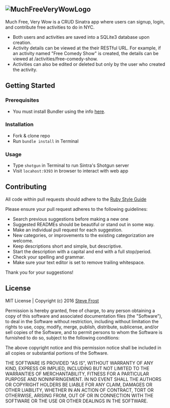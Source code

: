 ![MuchFreeVeryWowLogo](http://steveafrost.com/assets/muchfreeverywowghlogo.jpg)
---
Much Free, Very Wow is a CRUD Sinatra app where users can signup, login, and contribute free activities to do in NYC.

* Both users and activities are saved into a SQLite3 database upon creation.
* Activity details can be viewed at the their RESTful URL. For example, if an activity named "Free Comedy Show" is created, the details can be viewed at /activities/free-comedy-show.
* Activities can also be edited or deleted but only by the user who created the activity.


## Getting Started

### Prerequisites
* You must install Bundler using the info [here](http://bundler.io/).

### Installation
* Fork & clone repo
* Run `bundle install` in Terminal

### Usage
* Type `shotgun` in Terminal to run Sintra's Shotgun server
* Visit `locahost:9393` in browser to interact with web app

## Contributing
All code within pull requests should adhere to the [Ruby Style Guide](https://github.com/bbatsov/ruby-style-guide)

Please ensure your pull request adheres to the following guidelines:
* Search previous suggestions before making a new one
* Suggested READMEs should be beautiful or stand out in some way.
* Make an individual pull request for each suggestion.
* New categories, or improvements to the existing categorization are welcome.
* Keep descriptions short and simple, but descriptive.
* Start the description with a capital and end with a full stop/period.
* Check your spelling and grammar.
* Make sure your text editor is set to remove trailing whitespace.

Thank you for your suggestions!

## License

MIT License | Copyright (c) 2016 [Steve Frost](http://steveafrost.com)

Permission is hereby granted, free of charge, to any person obtaining a copy
of this software and associated documentation files (the "Software"), to deal
in the Software without restriction, including without limitation the rights
to use, copy, modify, merge, publish, distribute, sublicense, and/or sell
copies of the Software, and to permit persons to whom the Software is
furnished to do so, subject to the following conditions:

The above copyright notice and this permission notice shall be included in all
copies or substantial portions of the Software.

THE SOFTWARE IS PROVIDED "AS IS", WITHOUT WARRANTY OF ANY KIND, EXPRESS OR
IMPLIED, INCLUDING BUT NOT LIMITED TO THE WARRANTIES OF MERCHANTABILITY,
FITNESS FOR A PARTICULAR PURPOSE AND NONINFRINGEMENT. IN NO EVENT SHALL THE
AUTHORS OR COPYRIGHT HOLDERS BE LIABLE FOR ANY CLAIM, DAMAGES OR OTHER
LIABILITY, WHETHER IN AN ACTION OF CONTRACT, TORT OR OTHERWISE, ARISING FROM,
OUT OF OR IN CONNECTION WITH THE SOFTWARE OR THE USE OR OTHER DEALINGS IN THE
SOFTWARE.
